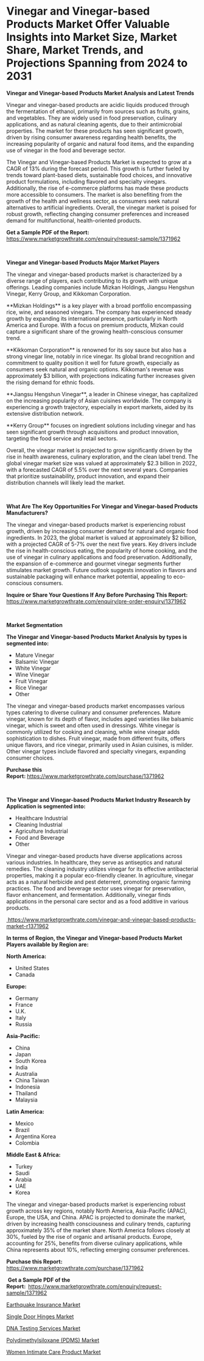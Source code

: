 <p><h1>Vinegar and Vinegar-based Products Market Offer Valuable Insights into Market Size, Market Share, Market Trends, and Projections Spanning from 2024 to 2031</h1></p><p><strong>Vinegar and Vinegar-based Products Market Analysis and Latest Trends</strong></p>
<p><p>Vinegar and vinegar-based products are acidic liquids produced through the fermentation of ethanol, primarily from sources such as fruits, grains, and vegetables. They are widely used in food preservation, culinary applications, and as natural cleaning agents, due to their antimicrobial properties. The market for these products has seen significant growth, driven by rising consumer awareness regarding health benefits, the increasing popularity of organic and natural food items, and the expanding use of vinegar in the food and beverage sector.</p><p>The Vinegar and Vinegar-based Products Market is expected to grow at a CAGR of 13% during the forecast period. This growth is further fueled by trends toward plant-based diets, sustainable food choices, and innovative product formulations, including flavored and specialty vinegars. Additionally, the rise of e-commerce platforms has made these products more accessible to consumers. The market is also benefiting from the growth of the health and wellness sector, as consumers seek natural alternatives to artificial ingredients. Overall, the vinegar market is poised for robust growth, reflecting changing consumer preferences and increased demand for multifunctional, health-oriented products.</p></p>
<p><strong>Get a Sample PDF of the Report:&nbsp;</strong> <a href="https://www.marketgrowthrate.com/enquiry/request-sample/1371962">https://www.marketgrowthrate.com/enquiry/request-sample/1371962</a></p>
<p>&nbsp;</p>
<p><strong>Vinegar and Vinegar-based Products Major Market Players</strong></p>
<p><p>The vinegar and vinegar-based products market is characterized by a diverse range of players, each contributing to its growth with unique offerings. Leading companies include Mizkan Holdings, Jiangsu Hengshun Vinegar, Kerry Group, and Kikkoman Corporation.</p><p>**Mizkan Holdings** is a key player with a broad portfolio encompassing rice, wine, and seasoned vinegars. The company has experienced steady growth by expanding its international presence, particularly in North America and Europe. With a focus on premium products, Mizkan could capture a significant share of the growing health-conscious consumer trend.</p><p>**Kikkoman Corporation** is renowned for its soy sauce but also has a strong vinegar line, notably in rice vinegar. Its global brand recognition and commitment to quality position it well for future growth, especially as consumers seek natural and organic options. Kikkoman's revenue was approximately $3 billion, with projections indicating further increases given the rising demand for ethnic foods.</p><p>**Jiangsu Hengshun Vinegar**, a leader in Chinese vinegar, has capitalized on the increasing popularity of Asian cuisines worldwide. The company is experiencing a growth trajectory, especially in export markets, aided by its extensive distribution network. </p><p>**Kerry Group** focuses on ingredient solutions including vinegar and has seen significant growth through acquisitions and product innovation, targeting the food service and retail sectors.</p><p>Overall, the vinegar market is projected to grow significantly driven by the rise in health awareness, culinary exploration, and the clean label trend. The global vinegar market size was valued at approximately $2.3 billion in 2022, with a forecasted CAGR of 5.5% over the next several years. Companies that prioritize sustainability, product innovation, and expand their distribution channels will likely lead the market.</p></p>
<p>&nbsp;</p>
<p><strong>What Are The Key Opportunities For Vinegar and Vinegar-based Products Manufacturers?</strong></p>
<p><p>The vinegar and vinegar-based products market is experiencing robust growth, driven by increasing consumer demand for natural and organic food ingredients. In 2023, the global market is valued at approximately $2 billion, with a projected CAGR of 5-7% over the next five years. Key drivers include the rise in health-conscious eating, the popularity of home cooking, and the use of vinegar in culinary applications and food preservation. Additionally, the expansion of e-commerce and gourmet vinegar segments further stimulates market growth. Future outlook suggests innovation in flavors and sustainable packaging will enhance market potential, appealing to eco-conscious consumers.</p></p>
<p><strong>Inquire or Share Your Questions If Any Before Purchasing This Report:</strong> <a href="https://www.marketgrowthrate.com/enquiry/pre-order-enquiry/1371962">https://www.marketgrowthrate.com/enquiry/pre-order-enquiry/1371962</a></p>
<p>&nbsp;</p>
<p><strong>Market Segmentation</strong></p>
<p><strong>The Vinegar and Vinegar-based Products Market Analysis by types is segmented into:</strong></p>
<p><ul><li>Mature Vinegar</li><li>Balsamic Vinegar</li><li>White Vinegar</li><li>Wine Vinegar</li><li>Fruit Vinegar</li><li>Rice Vinegar</li><li>Other</li></ul></p>
<p><p>The vinegar and vinegar-based products market encompasses various types catering to diverse culinary and consumer preferences. Mature vinegar, known for its depth of flavor, includes aged varieties like balsamic vinegar, which is sweet and often used in dressings. White vinegar is commonly utilized for cooking and cleaning, while wine vinegar adds sophistication to dishes. Fruit vinegar, made from different fruits, offers unique flavors, and rice vinegar, primarily used in Asian cuisines, is milder. Other vinegar types include flavored and specialty vinegars, expanding consumer choices.</p></p>
<p><strong>Purchase this Report:&nbsp;</strong><a href="https://www.marketgrowthrate.com/purchase/1371962">https://www.marketgrowthrate.com/purchase/1371962</a></p>
<p>&nbsp;</p>
<p><strong>The Vinegar and Vinegar-based Products Market Industry Research by Application is segmented into:</strong></p>
<p><ul><li>Healthcare Industrial</li><li>Cleaning Industrial</li><li>Agriculture Industrial</li><li>Food and Beverage</li><li>Other</li></ul></p>
<p><p>Vinegar and vinegar-based products have diverse applications across various industries. In healthcare, they serve as antiseptics and natural remedies. The cleaning industry utilizes vinegar for its effective antibacterial properties, making it a popular eco-friendly cleaner. In agriculture, vinegar acts as a natural herbicide and pest deterrent, promoting organic farming practices. The food and beverage sector uses vinegar for preservation, flavor enhancement, and fermentation. Additionally, vinegar finds applications in the personal care sector and as a food additive in various products.</p></p>
<p><a href="https://www.marketgrowthrate.com/vinegar-and-vinegar-based-products-market-r1371962">&nbsp;https://www.marketgrowthrate.com/vinegar-and-vinegar-based-products-market-r1371962</a></p>
<p><strong>In terms of Region, the Vinegar and Vinegar-based Products Market Players available by Region are:</strong></p>
<p>
    <p> <strong> North America: </strong>
        <ul>
            <li>United States</li>
            <li>Canada</li>
        </ul>
        </p> 
    <p> <strong> Europe: </strong>
        <ul>
            <li>Germany</li>
            <li>France</li>
            <li>U.K.</li>
            <li>Italy</li>
            <li>Russia</li>
        </ul>
        </p> 
    <p> <strong> Asia-Pacific: </strong>
        <ul>
            <li>China</li>
            <li>Japan</li>
            <li>South Korea</li>
            <li>India</li>
            <li>Australia</li>
            <li>China Taiwan</li>
            <li>Indonesia</li>
            <li>Thailand</li>
            <li>Malaysia</li>
        </ul>
        </p> 
    <p> <strong> Latin America: </strong>
        <ul>
            <li>Mexico</li>
            <li>Brazil</li>
            <li>Argentina Korea</li>
            <li>Colombia</li>
        </ul>
        </p> 
    <p> <strong> Middle East & Africa: </strong>
        <ul>
            <li>Turkey</li>
            <li>Saudi</li>
            <li>Arabia</li>
            <li>UAE</li>
            <li>Korea</li>
        </ul>
    </p>
    </p>
<p><p>The vinegar and vinegar-based products market is experiencing robust growth across key regions, notably North America, Asia-Pacific (APAC), Europe, the USA, and China. APAC is projected to dominate the market, driven by increasing health consciousness and culinary trends, capturing approximately 35% of the market share. North America follows closely at 30%, fueled by the rise of organic and artisanal products. Europe, accounting for 25%, benefits from diverse culinary applications, while China represents about 10%, reflecting emerging consumer preferences.</p></p>
<p><strong>Purchase this Report: </strong><a href="https://www.marketgrowthrate.com/purchase/1371962">https://www.marketgrowthrate.com/purchase/1371962</a></p>
<p>&nbsp;<strong>Get a Sample PDF of the Report:&nbsp;&nbsp;</strong><a href="https://www.marketgrowthrate.com/enquiry/request-sample/1371962">https://www.marketgrowthrate.com/enquiry/request-sample/1371962</a></p>
<p><strong></strong></p>
<p><p><a href="https://www.linkedin.com/pulse/earthquake-insurance-market-evolution-global-trends-regional-dynamics-bhk7e?trackingId=AWnCHAsvRyCkRiawPAt4Lw%3D%3D">Earthquake Insurance Market</a></p><p><a href="https://issuu.com/reportprime-2/docs/single-door-hinges-market-size-2030_909ae5a9c16432">Single Door Hinges Market</a></p><p><a href="https://www.linkedin.com/pulse/global-perspectives-dna-testing-services-market-trends-qcpde?trackingId=fbDt3SiSTFqHMXJ67Lp1Bg%3D%3D">DNA Testing Services Market</a></p><p><a href="https://issuu.com/reportprime-2/docs/polydimethylsiloxane-pdms-market-si_9aebc9e6d014b4">Polydimethylsiloxane (PDMS) Market</a></p><p><a href="https://github.com/mahnoor2003/Market-Research-Report-List-6/blob/main/women-intimate-care-product-market.md">Women Intimate Care Product Market</a></p></p>